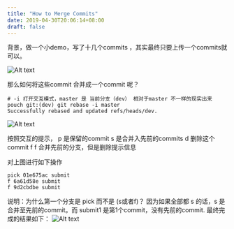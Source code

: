 ```yaml
---
title: "How to Merge Commits"
date: 2019-04-30T20:06:14+08:00
draft: false
---
```



背景，做一个小demo，写了十几个commits ，其实最终只要上传一个commits就可以。

![Alt text](../1556623591028.png)

那么如何将这些commit 合并成一个commit 呢？

```
# -i 打开交互模式，master 是 当前分支（dev） 相对于master 不一样的现实出来
pouch git:(dev) git rebase -i master
Successfully rebased and updated refs/heads/dev.
```

![Alt text](../1556623741776.png)

按照交互的提示，
p 是保留的commit
s 是合并入先前的commits 
d 删除这个commit f
f 合并先前的分支，但是删除提示信息

对上图进行如下操作
```
pick 01e675ac submit
f 6a61d58e submit
f 9d2cbdbe submit
```
说明：为什么第一个分支是 pick 而不是 (s或者f)？
因为如果全部都 s 的话，s 是合并至先前的commit。而 submit1 是第1个commit，没有先前的commit.
最终完成的结果如下：
![Alt text](../1556624074744.png)
